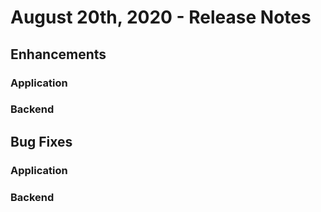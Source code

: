 [title]: # (August 20th, 2020)
[tags]: # (SaaS)
[priority]: # (7899)
# August 20th, 2020 - Release Notes

## Enhancements

### Application

### Backend

## Bug Fixes

### Application

### Backend
